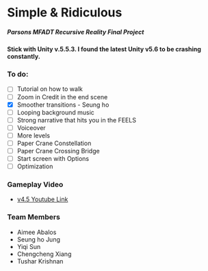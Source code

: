 # Simple & Ridiculous
##### Parsons MFADT Recursive Reality Final Project

#### Stick with Unity v.5.5.3. I found the latest Unity v5.6 to be crashing constantly.

### To do:
- [ ] Tutorial on how to walk
- [ ] Zoom in Credit in the end scene
- [x] Smoother transitions - Seung ho
- [ ] Looping background music
- [ ] Strong narrative that hits you in the FEELS
- [ ] Voiceover
- [ ] More levels
 - [ ] Paper Crane Constellation
 - [ ] Paper Crane Crossing Bridge
- [ ] Start screen with Options
- [ ] Optimization

### Gameplay Video
* [v4.5 Youtube Link](https://youtu.be/mzsn_v6QYa4)

### Team Members
* Aimee Abalos
* Seung ho Jung
* Yiqi Sun
* Chengcheng Xiang
* Tushar Krishnan

